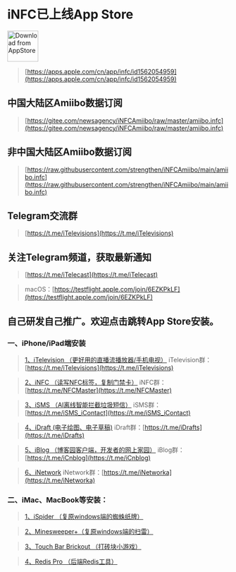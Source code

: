 # iNFC已上线App Store
<a href='https://apps.apple.com/cn/app/infc/id1562054959'><img height='70' alt='Download from AppStore' src='https://img.whalenas.com:283/image/202207141215375.png' /></a>
> [https://apps.apple.com/cn/app/infc/id1562054959](https://apps.apple.com/cn/app/infc/id1562054959)
## 中国大陆区Amiibo数据订阅
> [https://gitee.com/newsagency/iNFCAmiibo/raw/master/amiibo.infc](https://gitee.com/newsagency/iNFCAmiibo/raw/master/amiibo.infc)
## 非中国大陆区Amiibo数据订阅
> [https://raw.githubusercontent.com/strengthen/iNFCAmiibo/main/amiibo.infc](https://raw.githubusercontent.com/strengthen/iNFCAmiibo/main/amiibo.infc)

## Telegram交流群
> [https://t.me/iTelevisions](https://t.me/iTelevisions)
## 关注Telegram频道，获取最新通知
> [https://t.me/iTelecast](https://t.me/iTelecast)

> macOS：[https://testflight.apple.com/join/6EZKPkLF](https://testflight.apple.com/join/6EZKPkLF)
## 自己研发自己推广。欢迎点击跳转App Store安装。
### 一、iPhone/iPad端安装
>[1、iTelevision （更好用的直播流播放器/手机电视）](https://apps.apple.com/cn/app/itelevision/id6443470500)
> iTelevision群：[https://t.me/iTelevisions](https://t.me/iTelevisions)

>[2、iNFC （读写NFC标签，复制门禁卡）](https://apps.apple.com/cn/app/infc/id1562054959)
> iNFC群：[https://t.me/NFCMaster](https://t.me/NFCMaster)

>[3、iSMS （AI离线智能拦截垃圾短信）](https://apps.apple.com/cn/app/isms/id1610118657)
> iSMS群：[https://t.me/iSMS_iContact](https://t.me/iSMS_iContact)

>[4、iDraft (电子绘图、电子草稿)](https://apps.apple.com/cn/app/idraft/id1555981466)
> iDraft群：[https://t.me/iDrafts](https://t.me/iDrafts)

>[5、iBlog （博客园客户端，开发者的网上家园）](https://apps.apple.com/cn/app/iblog/id1571216825)
> iBlog群：[https://t.me/iCnblog](https://t.me/iCnblog)

>[6、iNetwork](https://t.me/iNetworka)
> iNetwork群：[https://t.me/iNetworka](https://t.me/iNetworka)
### 二、iMac、MacBook等安装：
>[1、iSpider （复原windows端的蜘蛛纸牌）](https://apps.apple.com/cn/app/spider-card/id1579985010?mt=12)

>[2、Minesweeper+（复原windows端的扫雷）](https://apps.apple.com/cn/app/minesweeper/id1576828278?mt=12)

>[3、Touch Bar Brickout （打砖块小游戏）](https://apps.apple.com/cn/app/touch-bar-brickout/id1582094533?mt=12)

>[4、Redis Pro （后端Redis工具）](https://apps.apple.com/cn/app/redis-pro/id1576996455?mt=12b)
